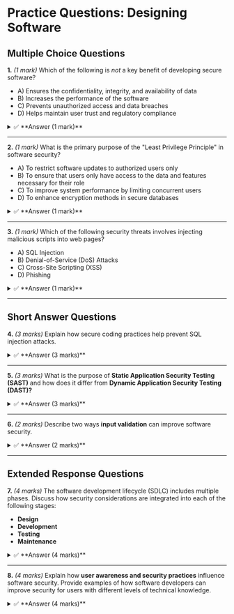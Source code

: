# **Practice Questions: Designing Software**

## **Multiple Choice Questions**

**1.** *(1 mark)* Which of the following is *not* a key benefit of developing secure software?  
   - A) Ensures the confidentiality, integrity, and availability of data  
   - B) Increases the performance of the software  
   - C) Prevents unauthorized access and data breaches  
   - D) Helps maintain user trust and regulatory compliance  

<details>
  <summary>✅ **Answer (1 mark)**</summary>
  **1 mark** – Correctly selects **B) Increases the performance of the software**  
</details>

---

**2.** *(1 mark)* What is the primary purpose of the "Least Privilege Principle" in software security?  
   - A) To restrict software updates to authorized users only  
   - B) To ensure that users only have access to the data and features necessary for their role  
   - C) To improve system performance by limiting concurrent users  
   - D) To enhance encryption methods in secure databases  

<details>
  <summary>✅ **Answer (1 mark)**</summary>
  **1 mark** – Correctly selects **B) To ensure that users only have access to the data and features necessary for their role**  
</details>

---

**3.** *(1 mark)* Which of the following security threats involves injecting malicious scripts into web pages?  
   - A) SQL Injection  
   - B) Denial-of-Service (DoS) Attacks  
   - C) Cross-Site Scripting (XSS)  
   - D) Phishing  

<details>
  <summary>✅ **Answer (1 mark)**</summary>
  **1 mark** – Correctly selects **C) Cross-Site Scripting (XSS)**  
</details>

---

## **Short Answer Questions**

**4.** *(3 marks)* Explain how secure coding practices help prevent SQL injection attacks.  

<details>
  <summary>✅ **Answer (3 marks)**</summary>
  **3 marks** – Detailed and correct explanation covering:
  - **1 mark** – Use of **prepared statements and parameterized queries** to prevent user inputs from being executed as SQL commands.
  - **1 mark** – Importance of **input validation and sanitization** to remove malicious inputs.
  - **1 mark** – Explanation of how these practices reduce the risk of unauthorized database manipulation.  
</details>

---

**5.** *(3 marks)* What is the purpose of **Static Application Security Testing (SAST)** and how does it differ from **Dynamic Application Security Testing (DAST)?**  

<details>
  <summary>✅ **Answer (3 marks)**</summary>
  **3 marks** – Comprehensive comparison covering:
  - **1 mark** – Defines **SAST** as analyzing the source code before execution.
  - **1 mark** – Defines **DAST** as testing the software while it is running.
  - **1 mark** – Correctly identifies the **key difference**: SAST works at the code level, whereas DAST evaluates security in real-time.  
</details>

---

**6.** *(2 marks)* Describe two ways **input validation** can improve software security.  

<details>
  <summary>✅ **Answer (2 marks)**</summary>
  **2 marks** – Each valid reason earns **1 mark**:
  - **1 mark** – Prevents **injection attacks** by restricting user inputs to predefined formats.
  - **1 mark** – Avoids **unexpected system behavior** by ensuring only expected input data is processed.  
</details>

---

## **Extended Response Questions**

**7.** *(4 marks)* The software development lifecycle (SDLC) includes multiple phases. Discuss how security considerations are integrated into each of the following stages:  
   - **Design**  
   - **Development**  
   - **Testing**  
   - **Maintenance**  

<details>
  <summary>✅ **Answer (4 marks)**</summary>
  **4 marks** – Breakdown of security considerations across SDLC stages:
  - **1 mark** – **Design**: Implementing **threat modeling, input validation planning, and least privilege principle**.
  - **1 mark** – **Development**: Use of **secure coding practices, version control (Git), encryption, and modularization**.
  - **1 mark** – **Testing**: Conducting **penetration testing, SAST, DAST, and unit testing**.
  - **1 mark** – **Maintenance**: Regular **security patches, system monitoring, and authentication updates**.  
</details>

---

**8.** *(4 marks)* Explain how **user awareness and security practices** influence software security. Provide examples of how software developers can improve security for users with different levels of technical knowledge.  

<details>
  <summary>✅ **Answer (4 marks)**</summary>
  **4 marks** – Explanation covering:
  - **1 mark** – How **non-technical users** may require enforced **strong password policies, MFA, and automatic updates** to ensure security.
  - **1 mark** – How **advanced users** may prefer **customizable security settings and role-based access control (RBAC)**.
  - **1 mark** – Example of a **banking app** using **biometric authentication (fingerprint, face ID) for ease of use while maintaining MFA for critical actions**.
  - **1 mark** – How software can balance usability and security by providing **clear security prompts, phishing warnings, and access control measures**.  
</details>